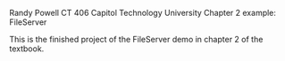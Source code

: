 Randy Powell
CT 406
Capitol Technology University
Chapter 2 example: FileServer

This is the finished project of the FileServer demo in chapter 2 of the textbook.
